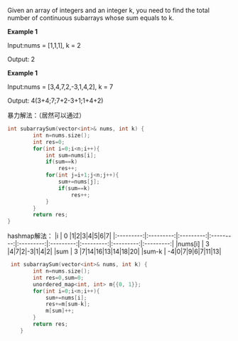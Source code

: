 Given an array of integers and an integer k, you need to find the total number of continuous subarrays whose sum equals to k.

**Example 1**

Input:nums = [1,1,1], k = 2

Output: 2

**Example 1**

Input:nums = [3,4,7,2,-3,1,4,2], k = 7

Output: 4(3+4;7;7+2-3+1;1+4+2)


暴力解法：（居然可以通过）
```C++
int subarraySum(vector<int>& nums, int k) {
        int n=nums.size();
        int res=0;
        for(int i=0;i<n;i++){
            int sum=nums[i];
            if(sum==k)
                res++;  
            for(int j=i+1;j<n;j++){
                sum+=nums[j];
                if(sum==k)
                    res++; 
            }               
        }
        return res;
}
```
hashmap解法：
|i          |    0    |1|2|3|4|5|6|7|
|:---------:|:---------:|:---------:|:---------:|:---------:|:---------:|:---------:|:---------:|:---------:|
|nums[i]    |  3  |4|7|2|-3|1|4|2|
|sum        |  3  |7|14|16|13|14|18|20| 
|sum-k      |  -4|0|7|9|6|7|11|13|
```C++
 int subarraySum(vector<int>& nums, int k) {
        int n=nums.size();
        int res=0,sum=0;
        unordered_map<int, int> m{{0, 1}};
        for(int i=0;i<n;i++){
            sum+=nums[i];
            res+=m[sum-k];
            m[sum]++;
        }
        return res;
    }
```
